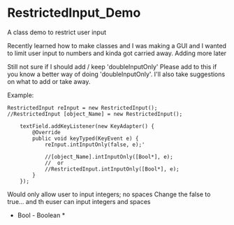# RestrictedInput_Demo
A class demo to restrict user input

Recently learned how to make classes and I was making a GUI and I wanted to limit user input to numbers and kinda got carried away.
Adding more later

Still not sure if I should add / keep 'doubleInputOnly'
Please add to this if you know a better way of doing 'doubleInputOnly'.
I'll also take suggestions on what to add or take away.

Example:

    RestrictedInput reInput = new RestrictedInput();
    //RestrictedInput [object_Name] = new RestrictedInput();
    
		textField.addKeyListener(new KeyAdapter() {
			@Override
			public void keyTyped(KeyEvent e) {
				reInput.intInputOnly(false, e);'
				
				//[object_Name].intInputOnly([Bool*], e);
				//	or
				//RestrictedInput.intInputOnly([Bool*], e);
			}
		});
    
Would only allow user to input integers; no spaces
Change the false to true... and th euser can input integers and spaces


* Bool	- Boolean *
